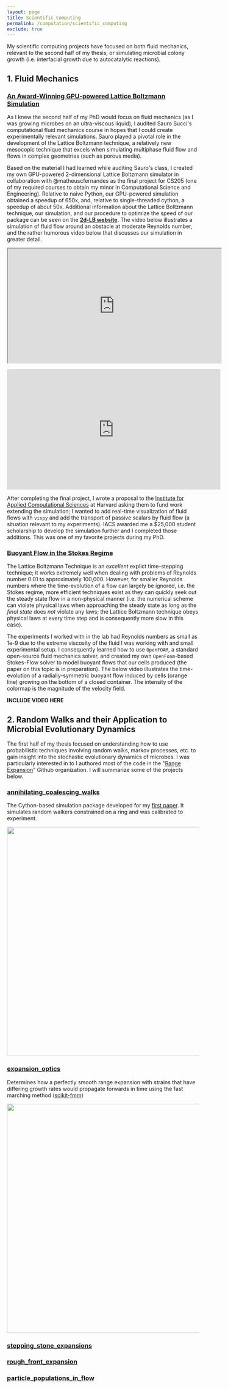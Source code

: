 ```yaml
---
layout: page
title: Scientific Computing
permalink: /computation/scientific_computing
exclude: true
---
```


My scientific computing projects have focused on both fluid mechanics, relevant to the second half of my thesis, or simulating microbial colony growth (i.e. interfacial growth due to autocatalytic reactions).

## 1. Fluid Mechanics

### [An Award-Winning GPU-powered Lattice Boltzmann Simulation](https://github.com/btweinstein/2d-lb)

As I knew the second half of my PhD would focus on fluid mechanics (as I was growing microbes on an ultra-viscous liquid), I audited Sauro Succi's computational fluid mechanics course in hopes that I could create experimentally relevant simulations.  Sauro played a pivotal role in the development of the Lattice Boltzmann technique, a relatively new mesocopic technique that excels when simulating multiphase fluid flow and flows in complex geometries (such as porous media). 

Based on the material I had learned while auditing Sauro's class, I created my own GPU-powered 2-dimensional Lattice Boltzmann simulator in collaboration with @matheuscfernandes as the final project for CS205 (one of my required courses to obtain my minor in Computational Science and Engineering). Relative to naive Python, our GPU-powered simulation obtained a speedup of 650x, and, relative to single-threaded cython, a speedup of about 50x. Additional information about the Lattice Boltzmann technique, our simulation, and our procedure to optimize the speed of our package can be seen on the [**2d-LB website**](https://sites.google.com/site/latticeboltzmannmethodcs205/). The video below illustrates a simulation of fluid flow around an obstacle at moderate Reynolds number, and the rather humorous video below that discusses our simulation in greater detail.

<p align="center">
<iframe src="https://docs.google.com/file/d/0ByRswVj1mkw-eFp2WDFfUVdnT0U/preview" width="560" height="300"></iframe>
</p>

<p align="center">
<iframe width="560" height="315" src="https://www.youtube.com/embed/Py2hT0Y7gJ4" frameborder="0" allowfullscreen></iframe>
</p>

After completing the final project, I wrote a proposal to the [Institute for Applied Computational Sciences](https://iacs.seas.harvard.edu/) at Harvard asking them to fund work extending the simulation; I wanted to add real-time visualization of fluid flows with `vispy` and add the transport of passive scalars by fluid flow (a situation relevant to my experiments). IACS awarded me a $25,000 student scholarship to develop the simulation further and I completed those additions. This was one of my favorite projects during my PhD.




### [Buoyant Flow in the Stokes Regime](https://github.com/btweinstein/stokesBuoyantSoluteFoam)

The Lattice Boltzmann Technique is an *excellent* explict time-stepping technique; it works extremely well when dealing with problems of Reynolds number 0.01 to approximately 100,000. However, for smaller Reynolds numbers where the time-evolution of a flow can largely be ignored, i.e. the Stokes regime, more efficient techniques exist as they can quickly seek out the steady state flow in a non-physical manner (i.e. the numerical scheme can violate physical laws when approaching the steady state as long as the *final state* does *not* violate any laws; the Lattice Boltzmann technique obeys physical laws at every time step and is consequently more slow in this case).

The experiments I worked with in the lab had Reynolds numbers as small as 1e-9 due to the extreme viscosity of the fluid I was working with and small experimental setup. I consequently learned how to use `OpenFOAM`, a standard open-source fluid mechanics solver, and created my own `OpenFoam`-based Stokes-Flow solver to model buoyant flows that our cells produced (the paper on this topic is in preparation). The below video illustrates the time-evolution of a radially-symmetric buoyant flow induced by cells (orange line) growing on the bottom of a closed container. The intensity of the colormap is the magnitude of the velocity field. 

**INCLUDE VIDEO HERE**

## 2. Random Walks and their Application to Microbial Evolutionary Dynamics

The first half of my thesis focused on understanding how to use probabilistic techniques involving random walks, markov processes, etc. to gain insight into the stochastic evolutionary dynamics of microbes. I was particularly interested in   to I authored most of the code in the "[Range Expansion](https://github.com/range-expansions)" Github organization. I will summarize some of the projects below.

### [annihilating_coalescing_walks](https://github.com/Range-Expansions/annihilating_coalescing_walks)

The Cython-based simulation package developed for my [first paper](https://www.biorxiv.org/content/early/2017/06/07/145631). 
It simulates random walkers constrained on a ring and was calibrated to experiment.

<p align="center">
<img src="../images/resized/annihilating_coalescing_random_walkers.png" width="600">
</p>

### [expansion_optics](https://github.com/Range-Expansions/expansion_optics)

Determines how a perfectly smooth range expansion with strains that have
 differing growth rates would propagate forwards in time using the fast marching
 method ([scikit-fmm](https://github.com/scikit-fmm/scikit-fmm)) 
 
 <p align="center">
<img src="../images/resized/geo_optics_alone.png" width="600">
</p>

### [stepping_stone_expansions](https://github.com/Range-Expansions/stepping_stone_expansions/blob/master/docs/examples_of_use.ipynb)

### [rough_front_expansion](https://github.com/Range-Expansions/rough_front_expansion)

### [particle_populations_in_flow](https://github.com/Range-Expansions/particle_populations_in_flow)

